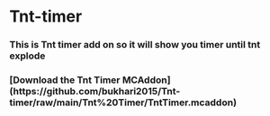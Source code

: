 # Tnt-timer
<h3>This is Tnt timer add on so it will show you timer until tnt explode</h3>
<h3>[Download the Tnt Timer MCAddon](https://github.com/bukhari2015/Tnt-timer/raw/main/Tnt%20Timer/TntTimer.mcaddon)
</h3>

